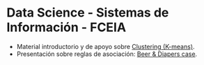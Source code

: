 # Data Science - Sistemas de Información - FCEIA

- Material introductorio y de apoyo sobre [Clustering (K-means)](https://github.com/ValentinSilvestri/data-science-sig-fceia/blob/main/Clustering_SIG.ipynb).
- Presentación sobre reglas de asociación: [Beer & Diapers case](https://github.com/ValentinSilvestri/data-science-sig-fceia/blob/main/Reglas%20de%20Asociaci%C3%B3n%20-%20Beer%20%26%20Diapers.pdf).
